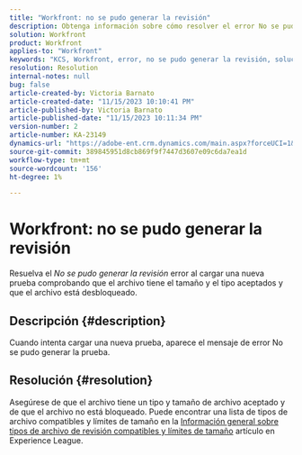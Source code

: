 ```yaml
---
title: "Workfront: no se pudo generar la revisión"
description: Obtenga información sobre cómo resolver el error No se pudo generar la prueba al cargar una nueva prueba en Workfront.
solution: Workfront
product: Workfront
applies-to: "Workfront"
keywords: "KCS, Workfront, error, no se pudo generar la revisión, solución de problemas"
resolution: Resolution
internal-notes: null
bug: false
article-created-by: Victoria Barnato
article-created-date: "11/15/2023 10:10:41 PM"
article-published-by: Victoria Barnato
article-published-date: "11/15/2023 10:11:34 PM"
version-number: 2
article-number: KA-23149
dynamics-url: "https://adobe-ent.crm.dynamics.com/main.aspx?forceUCI=1&pagetype=entityrecord&etn=knowledgearticle&id=256f66cd-0384-ee11-8179-6045bd006a22"
source-git-commit: 389845951d8cb869f9f7447d3607e09c6da7ea1d
workflow-type: tm+mt
source-wordcount: '156'
ht-degree: 1%

---
```


# Workfront: no se pudo generar la revisión


Resuelva el *No se pudo generar la revisión* error al cargar una nueva prueba comprobando que el archivo tiene el tamaño y el tipo aceptados y que el archivo está desbloqueado.

## Descripción {#description}


Cuando intenta cargar una nueva prueba, aparece el mensaje de error No se pudo generar la prueba.


## Resolución {#resolution}


Asegúrese de que el archivo tiene un tipo y tamaño de archivo aceptado y de que el archivo no está bloqueado. Puede encontrar una lista de tipos de archivo compatibles y límites de tamaño en la [Información general sobre tipos de archivo de revisión compatibles y límites de tamaño](https://experienceleague.adobe.com/docs/workfront/using/review-and-approve-work/proofing/proofing-overview/supported-proofing-file-types.html?lang=en#:~:text=File%20size%20limits&amp;amp;text=Files%20must%20be%20less%20than,be%20less%20than%20100%20MB.) artículo en Experience League.


